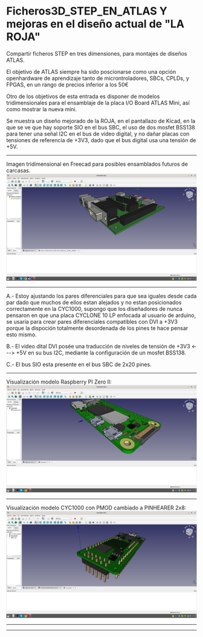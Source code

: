 # Ficheros3D_STEP_EN_ATLAS Y mejoras en el diseño actual de "LA ROJA"
Compartir ficheros STEP en tres dimensiones, para montajes de diseños ATLAS.

El objetivo de ATLAS siempre ha sido poscionarse como una opción openhardware de aprendizaje tanto de microntroladores, SBCs, CPLDs, y FPGAS, en un rango de precios inferior a los 50€

Otro de los objetivos de esta entrada es disponer de modelos tridimensionales para el ensamblaje de la placa I/O Board ATLAS Mini, así como mostrar la nueva míni.

Se muestra un diseño mejorado de la ROJA, en el pantallazo de Kicad, en la que se ve que hay soporte SIO en el bus SBC, el uso de dos mosfet BSS138 para tener una señal I2C en el bus de video digital, y no dañar placas con tensiones de referencia de +3V3, dado que el bus digital usa una tensión de +5V.

---

Imagen tridimensional en Freecad para posibles ensamblados futuros de carcasas.
![ATLAS MINI MEJORADA](https://github.com/AtlasFPGA/Ficheros3D_STEP_EN_ATLAS/blob/main/FOTOS/Captura%20de%20pantalla%20ATLAS%20MINI%20de%202023-06-28%2012-37-38.png)

---

A.- Estoy ajustando los pares diferenciales para que sea iguales desde cada par dado que muchos de ellos estan alejados y no estan posicionados correctamente en la CYC1000, supongo que los diseñadores de nunca pensaron en que una placa CYCLONE 10 LP enfocada al usuario de arduino, se usaría para crear pares diferenciales compatibles con DVI a +3V3 porque la dispoción totalmente desordenada de los pines te hace pensar esto mismo.

B.- El video dital DVI posée una traducción de niveles de tensión de +3V3 <---> +5V en su bus I2C, mediante la configuración de un mosfet BSS138.

C.- El bus SIO esta presente en el bus SBC de 2x20 pines.

---

Visualización modelo Raspberry PI Zero II:
![Frecad Raspberry PI Zero II](https://github.com/AtlasFPGA/Ficheros3D_STEP_EN_ATLAS/blob/main/FOTOS/Captura%20de%20pantalla%20Frecad%20rp%20zw2%20de%202023-06-28%2012-18-27.png)

---

Visualización modelo CYC1000 con PMOD cambiado a PINHEARER 2x8:
![CYC1000 con PMOD cambiado a PINHEARER 2x8](https://github.com/AtlasFPGA/Ficheros3D_STEP_EN_ATLAS/blob/main/FOTOS/Captura%20de%20pantalla%20FreeCAD%20%20de%20la%20placa%20CYC1000%20PARA%20USO%20DE%20LA%20ATLAS%20MINI%20para%20montaje%20carcasa%20%202023-06-28%2012-09-28.png)

---



---
